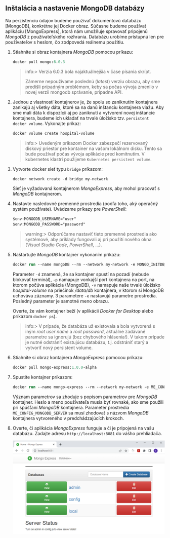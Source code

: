 ## Inštalácia a nastavenie MongoDB databázy

Na perzistenciu údajov budeme používať dokumentovú databázu [MongoDB], konkrétne jej Docker obraz. Súčasne budeme používať aplikáciu [MongoExpress], ktorá nám umožňuje spravovať pripojenú _MongoDB_ z používateľského rozhrania. Databázu urobíme prístupnú len pre používateľov s heslom, čo zodpovedá reálnemu použitiu.

1. Stiahnite si obraz kontajnera _MongoDB_ pomocou príkazu:

    ```ps
    docker pull mongo:6.0.3
    ```

    >info:> Verzia 6.0.3 bola najaktuálnejšia v čase písania skrípt.
    >
    > Zámerne nepoužívame poslednú (_latest_) verziu obrazu, aby sme predišli prípadným problémom, keby sa počas vývoja zmenilo v novej verzii mongodb správanie, prípadne API.

2. Jednou z vlastností kontajnerov je, že spolu so zaniknutím kontajnera zanikajú aj všetky dáta, ktoré sa na danú inštanciu kontajnera viažu. Aby sme mali dáta k dispozícii aj po zaniknutí a vytvorení novej inštancie kontajnera, budeme ich ukladať na trvalé úložisko tzv. `persistent docker volume`. Vykonajte príkaz:

    ```ps
    docker volume create hospital-volume
    ```

    >info:> Uvedeným príkazom Docker zabezpečí rezervovaný diskový priestor pre kontainer na vašom lokálnom disku. Tento sa bude používať počas vývoja aplikácie pred komitnutím. V kubernetes klastri použijeme `Kubernetes persistent volume`.

3. Vytvorte docker sieť typu `bridge` príkazom:

    ```ps
    docker network create -d bridge my-network
    ```

   Sieť je vyžadovaná kontajnerom _MongoExpress_, aby mohol pracovať s _MongoDB_ kontajnerom.

4. Nastavte nasledovné premenné prostredia (podľa toho, aký operačný systém používate). Uvádzame príkazy pre _PowerShell_:

    ```ps
    $env:MONGODB_USERNAME="user"
    $env:MONGODB_PASSWORD="password"
    ```

    >warning:> Odporúčame nastaviť tieto premenné prostredia ako systémové, aby príklady fungovali aj pri použití nového okna (_Visual Studio Code_, _PowerShell_, ...).

5. Naštartujte _MongoDB_ kontajner vykonaním príkazu:

    ```ps
    docker run --name mongoDB --rm --network my-network -e MONGO_INITDB_DATABASE=auth -e MONGO_INITDB_ROOT_USERNAME=$env:MONGODB_USERNAME -e MONGO_INITDB_ROOT_PASSWORD=$env:MONGODB_PASSWORD -d -p 27017:27017 -v hospital-volume:/data/db mongo:6.0.3
    ```

   Parameter `-d` znamená, že sa kontajner spustí na pozadí (nebude blokovať terminál), `-p` namapuje vonkajší port kontajnera na port, na ktorom počúva aplikácia (MongoDB), `-v` namapuje naše trvalé úložisko _hospital-volume_ na priečinok _/data/db_ kontajnera, v ktorom si MongoDB uchováva záznamy. 3 parametere `-e` nastavujú parametre prostredia.
   Posledný parameter je samotné meno obrazu.

   Overte, že vám kontajner beží (v aplikácii _Docker for Desktop_ alebo príkazom `docker ps`).

   >info:> V prípade, že databáza už existovala a bola vytvorená s iným _root user name_ a _root password_, aktuálne zadávané parametre sa ignorujú (bez chybového hlásenia!). V takom prípade je nutné odstrániť existujúcu databázu, t.j. odstrániť starý a vytvoriť nový persistent volume.

6. Stiahnite si obraz kontajnera _MongoExpress_ pomocou príkazu:

    ```ps
    docker pull mongo-express:1.0.0-alpha
    ```

7. Spustite kontajner príkazom:

    ```ps
    docker run --name mongo-express --rm --network my-network -e ME_CONFIG_MONGODB_ADMINUSERNAME=$env:MONGODB_USERNAME -e ME_CONFIG_MONGODB_ADMINPASSWORD=$env:MONGODB_PASSWORD -e ME_CONFIG_MONGODB_SERVER=mongoDB -d -p 8081:8081 mongo-express:1.0.0-alpha
    ```

    Význam parametrov sa zhoduje s popisom parametrov pre _MongoDB_ kontajner. Heslo a meno používateľa musia byť rovnaké, ako sme použili pri spúšťaní _MongoDB_ kontajnera. Parameter prostredia `ME_CONFIG_MONGODB_SERVER` sa musí zhodovať s názvom _MongoDB_ kontajnera vytvoreného v predchádzajúcích krokoch.

8. Overte, či aplikácia _MongoExpress_ funguje a či je pripojená na vašu databázu. Zadajte adresu `http://localhost:8081` do vášho prehliadača.

   ![MongoExpress](./img/dojo-08-mongo-express.png)